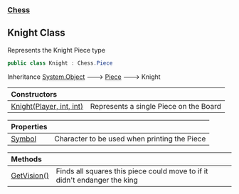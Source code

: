 ### [Chess](Chess.md 'Chess')

## Knight Class

Represents the Knight Piece type

```csharp
public class Knight : Chess.Piece
```

Inheritance [System.Object](https://docs.microsoft.com/en-us/dotnet/api/System.Object 'System.Object') &#129106; [Piece](Chess.Piece.md 'Chess.Piece') &#129106; Knight

| Constructors | |
| :--- | :--- |
| [Knight(Player, int, int)](Chess.Knight.Knight(Chess.Player,int,int).md 'Chess.Knight.Knight(Chess.Player, int, int)') | Represents a single Piece on the Board |

| Properties | |
| :--- | :--- |
| [Symbol](Chess.Knight.Symbol.md 'Chess.Knight.Symbol') | Character to be used when printing the Piece |

| Methods | |
| :--- | :--- |
| [GetVision()](Chess.Knight.GetVision().md 'Chess.Knight.GetVision()') | Finds all squares this piece could move to if it didn't endanger the king |
